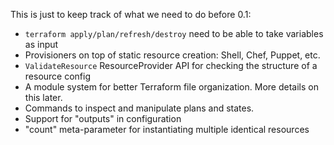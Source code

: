 This is just to keep track of what we need to do before 0.1:

  * `terraform apply/plan/refresh/destroy` need to be able to take variables as input
  * Provisioners on top of static resource creation: Shell, Chef, Puppet, etc.
  * `ValidateResource` ResourceProvider API for checking the structure of a resource config
  * A module system for better Terraform file organization. More details on this later.
  * Commands to inspect and manipulate plans and states.
  * Support for "outputs" in configuration
  * "count" meta-parameter for instantiating multiple identical resources
